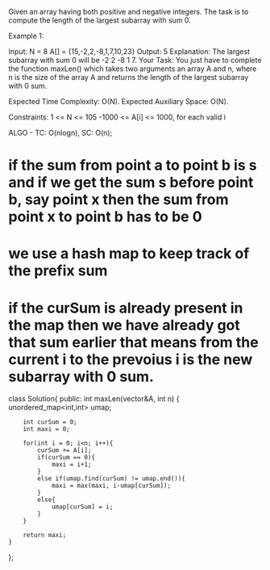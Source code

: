 Given an array having both positive and negative integers. The task is to compute the length of the largest subarray with sum 0.

Example 1:

Input:
N = 8
A[] = {15,-2,2,-8,1,7,10,23}
Output: 5
Explanation: The largest subarray with
sum 0 will be -2 2 -8 1 7.
Your Task:
You just have to complete the function maxLen() which takes two arguments an array A and n, where n is the size of the array A and returns the length of the largest subarray with 0 sum.

Expected Time Complexity: O(N).
Expected Auxiliary Space: O(N).

Constraints:
1 <= N <= 105
-1000 <= A[i] <= 1000, for each valid i

ALGO - TC: O(nlogn), SC: O(n);

# if the sum from point a to point b is s and if we get the sum s before point b, say point x then the sum from point x to point b has to be 0
# we use a hash map to keep track of the prefix sum
# if the curSum is already present in the map then we have already got that sum earlier that means from the current i to the prevoius i is the new subarray with 0 sum.

class Solution{
    public:
    int maxLen(vector<int>&A, int n)
    {   
        unordered_map<int,int> umap;
        
        int curSum = 0;
        int maxi = 0;
        
        for(int i = 0; i<n; i++){
            curSum += A[i];
            if(curSum == 0){
                maxi = i+1;
            }
            else if(umap.find(curSum) != umap.end()){
                maxi = max(maxi, i-umap[curSum]);
            }
            else{
                umap[curSum] = i;
            }
        }
        
        return maxi;
    }
};